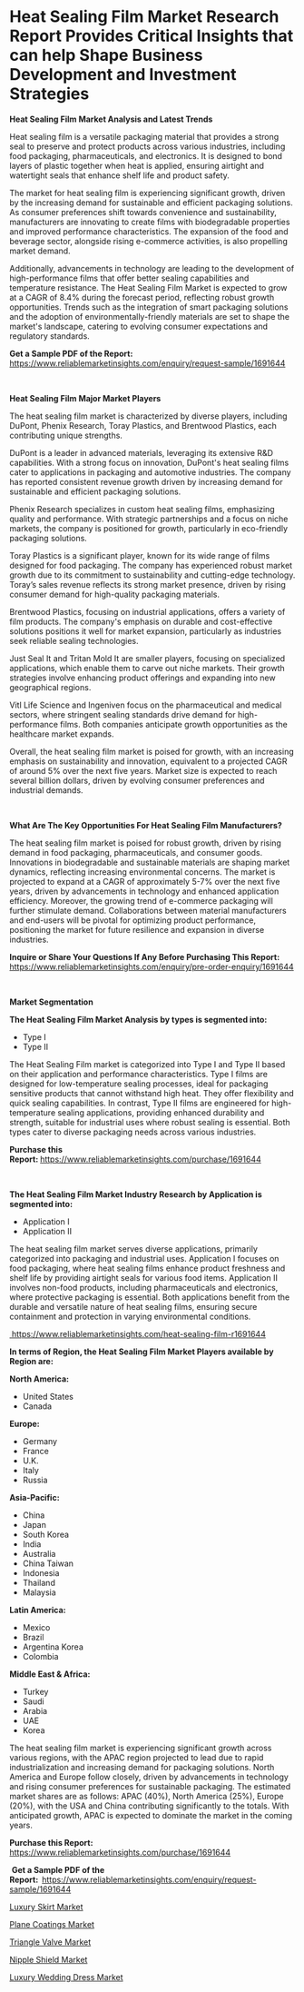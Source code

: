 <p><h1>Heat Sealing Film Market Research Report Provides Critical Insights that can help Shape Business Development and Investment Strategies</h1></p><p><strong>Heat Sealing Film Market Analysis and Latest Trends</strong></p>
<p><p>Heat sealing film is a versatile packaging material that provides a strong seal to preserve and protect products across various industries, including food packaging, pharmaceuticals, and electronics. It is designed to bond layers of plastic together when heat is applied, ensuring airtight and watertight seals that enhance shelf life and product safety.</p><p>The market for heat sealing film is experiencing significant growth, driven by the increasing demand for sustainable and efficient packaging solutions. As consumer preferences shift towards convenience and sustainability, manufacturers are innovating to create films with biodegradable properties and improved performance characteristics. The expansion of the food and beverage sector, alongside rising e-commerce activities, is also propelling market demand.</p><p>Additionally, advancements in technology are leading to the development of high-performance films that offer better sealing capabilities and temperature resistance. The Heat Sealing Film Market is expected to grow at a CAGR of 8.4% during the forecast period, reflecting robust growth opportunities. Trends such as the integration of smart packaging solutions and the adoption of environmentally-friendly materials are set to shape the market's landscape, catering to evolving consumer expectations and regulatory standards.</p></p>
<p><strong>Get a Sample PDF of the Report:&nbsp;</strong> <a href="https://www.reliablemarketinsights.com/enquiry/request-sample/1691644?utm_campaign=1684&utm_medium=2&utm_source=Github&utm_content=ia&utm_term=18102024&utm_id=heat-sealing-film">https://www.reliablemarketinsights.com/enquiry/request-sample/1691644</a></p>
<p>&nbsp;</p>
<p><strong>Heat Sealing Film Major Market Players</strong></p>
<p><p>The heat sealing film market is characterized by diverse players, including DuPont, Phenix Research, Toray Plastics, and Brentwood Plastics, each contributing unique strengths. </p><p>DuPont is a leader in advanced materials, leveraging its extensive R&D capabilities. With a strong focus on innovation, DuPont's heat sealing films cater to applications in packaging and automotive industries. The company has reported consistent revenue growth driven by increasing demand for sustainable and efficient packaging solutions.</p><p>Phenix Research specializes in custom heat sealing films, emphasizing quality and performance. With strategic partnerships and a focus on niche markets, the company is positioned for growth, particularly in eco-friendly packaging solutions.</p><p>Toray Plastics is a significant player, known for its wide range of films designed for food packaging. The company has experienced robust market growth due to its commitment to sustainability and cutting-edge technology. Toray’s sales revenue reflects its strong market presence, driven by rising consumer demand for high-quality packaging materials.</p><p>Brentwood Plastics, focusing on industrial applications, offers a variety of film products. The company's emphasis on durable and cost-effective solutions positions it well for market expansion, particularly as industries seek reliable sealing technologies.</p><p>Just Seal It and Tritan Mold It are smaller players, focusing on specialized applications, which enable them to carve out niche markets. Their growth strategies involve enhancing product offerings and expanding into new geographical regions.</p><p>Vitl Life Science and Ingeniven focus on the pharmaceutical and medical sectors, where stringent sealing standards drive demand for high-performance films. Both companies anticipate growth opportunities as the healthcare market expands.</p><p>Overall, the heat sealing film market is poised for growth, with an increasing emphasis on sustainability and innovation, equivalent to a projected CAGR of around 5% over the next five years. Market size is expected to reach several billion dollars, driven by evolving consumer preferences and industrial demands.</p></p>
<p>&nbsp;</p>
<p><strong>What Are The Key Opportunities For Heat Sealing Film Manufacturers?</strong></p>
<p><p>The heat sealing film market is poised for robust growth, driven by rising demand in food packaging, pharmaceuticals, and consumer goods. Innovations in biodegradable and sustainable materials are shaping market dynamics, reflecting increasing environmental concerns. The market is projected to expand at a CAGR of approximately 5-7% over the next five years, driven by advancements in technology and enhanced application efficiency. Moreover, the growing trend of e-commerce packaging will further stimulate demand. Collaborations between material manufacturers and end-users will be pivotal for optimizing product performance, positioning the market for future resilience and expansion in diverse industries.</p></p>
<p><strong>Inquire or Share Your Questions If Any Before Purchasing This Report:</strong> <a href="https://www.reliablemarketinsights.com/enquiry/pre-order-enquiry/1691644?utm_campaign=1684&utm_medium=2&utm_source=Github&utm_content=ia&utm_term=18102024&utm_id=heat-sealing-film">https://www.reliablemarketinsights.com/enquiry/pre-order-enquiry/1691644</a></p>
<p>&nbsp;</p>
<p><strong>Market Segmentation</strong></p>
<p><strong>The Heat Sealing Film Market Analysis by types is segmented into:</strong></p>
<p><ul><li>Type I</li><li>Type II</li></ul></p>
<p><p>The Heat Sealing Film market is categorized into Type I and Type II based on their application and performance characteristics. Type I films are designed for low-temperature sealing processes, ideal for packaging sensitive products that cannot withstand high heat. They offer flexibility and quick sealing capabilities. In contrast, Type II films are engineered for high-temperature sealing applications, providing enhanced durability and strength, suitable for industrial uses where robust sealing is essential. Both types cater to diverse packaging needs across various industries.</p></p>
<p><strong>Purchase this Report:&nbsp;</strong><a href="https://www.reliablemarketinsights.com/purchase/1691644?utm_campaign=1684&utm_medium=2&utm_source=Github&utm_content=ia&utm_term=18102024&utm_id=heat-sealing-film">https://www.reliablemarketinsights.com/purchase/1691644</a></p>
<p>&nbsp;</p>
<p><strong>The Heat Sealing Film Market Industry Research by Application is segmented into:</strong></p>
<p><ul><li>Application I</li><li>Application II</li></ul></p>
<p><p>The heat sealing film market serves diverse applications, primarily categorized into packaging and industrial uses. Application I focuses on food packaging, where heat sealing films enhance product freshness and shelf life by providing airtight seals for various food items. Application II involves non-food products, including pharmaceuticals and electronics, where protective packaging is essential. Both applications benefit from the durable and versatile nature of heat sealing films, ensuring secure containment and protection in varying environmental conditions.</p></p>
<p><a href="https://www.reliablemarketinsights.com/heat-sealing-film-r1691644?utm_campaign=1684&utm_medium=2&utm_source=Github&utm_content=ia&utm_term=18102024&utm_id=heat-sealing-film">&nbsp;https://www.reliablemarketinsights.com/heat-sealing-film-r1691644</a></p>
<p><strong>In terms of Region, the Heat Sealing Film Market Players available by Region are:</strong></p>
<p>
    <p> <strong> North America: </strong>
        <ul>
            <li>United States</li>
            <li>Canada</li>
        </ul>
        </p> 
    <p> <strong> Europe: </strong>
        <ul>
            <li>Germany</li>
            <li>France</li>
            <li>U.K.</li>
            <li>Italy</li>
            <li>Russia</li>
        </ul>
        </p> 
    <p> <strong> Asia-Pacific: </strong>
        <ul>
            <li>China</li>
            <li>Japan</li>
            <li>South Korea</li>
            <li>India</li>
            <li>Australia</li>
            <li>China Taiwan</li>
            <li>Indonesia</li>
            <li>Thailand</li>
            <li>Malaysia</li>
        </ul>
        </p> 
    <p> <strong> Latin America: </strong>
        <ul>
            <li>Mexico</li>
            <li>Brazil</li>
            <li>Argentina Korea</li>
            <li>Colombia</li>
        </ul>
        </p> 
    <p> <strong> Middle East & Africa: </strong>
        <ul>
            <li>Turkey</li>
            <li>Saudi</li>
            <li>Arabia</li>
            <li>UAE</li>
            <li>Korea</li>
        </ul>
    </p>
    </p>
<p><p>The heat sealing film market is experiencing significant growth across various regions, with the APAC region projected to lead due to rapid industrialization and increasing demand for packaging solutions. North America and Europe follow closely, driven by advancements in technology and rising consumer preferences for sustainable packaging. The estimated market shares are as follows: APAC (40%), North America (25%), Europe (20%), with the USA and China contributing significantly to the totals. With anticipated growth, APAC is expected to dominate the market in the coming years.</p></p>
<p><strong>Purchase this Report: </strong><a href="https://www.reliablemarketinsights.com/purchase/1691644?utm_campaign=1684&utm_medium=2&utm_source=Github&utm_content=ia&utm_term=18102024&utm_id=heat-sealing-film">https://www.reliablemarketinsights.com/purchase/1691644</a></p>
<p>&nbsp;<strong>Get a Sample PDF of the Report:&nbsp;&nbsp;</strong><a href="https://www.reliablemarketinsights.com/enquiry/request-sample/1691644?utm_campaign=1684&utm_medium=2&utm_source=Github&utm_content=ia&utm_term=18102024&utm_id=heat-sealing-film">https://www.reliablemarketinsights.com/enquiry/request-sample/1691644</a></p>
<p><strong></strong></p>
<p><p><a href="https://www.linkedin.com/pulse/luxury-skirt-market2024-2031-industry-insights-investment-ct6be?utm_campaign=1684&utm_medium=2&utm_source=Github&utm_content=ia&utm_term=18102024&utm_id=heat-sealing-film">Luxury Skirt Market</a></p><p><a href="https://github.com/MaryNelson695/Market-Research-Report-List-1/blob/main/plane-coatings-market.md?utm_campaign=1684&utm_medium=2&utm_source=Github&utm_content=ia&utm_term=18102024&utm_id=heat-sealing-film">Plane Coatings Market</a></p><p><a href="https://www.linkedin.com/pulse/triangle-valve-market-trends-growth-outlook-2024-2031-researchive-hphce?utm_campaign=1684&utm_medium=2&utm_source=Github&utm_content=ia&utm_term=18102024&utm_id=heat-sealing-film">Triangle Valve Market</a></p><p><a href="https://www.linkedin.com/pulse/nipple-shield-market-global-regional-analysis-focus-region-fxwxf?utm_campaign=1684&utm_medium=2&utm_source=Github&utm_content=ia&utm_term=18102024&utm_id=heat-sealing-film">Nipple Shield Market</a></p><p><a href="https://www.linkedin.com/pulse/emerging-opportunities-challenges-global-luxury-wedding-dress-jaude?utm_campaign=1684&utm_medium=2&utm_source=Github&utm_content=ia&utm_term=18102024&utm_id=heat-sealing-film">Luxury Wedding Dress Market</a></p></p>